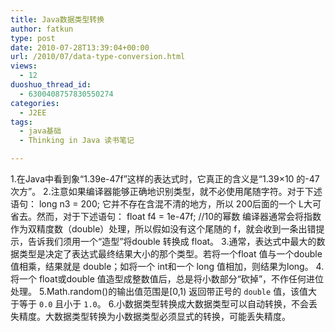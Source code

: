 ```yaml
---
title: Java数据类型转换
author: fatkun
type: post
date: 2010-07-28T13:39:04+00:00
url: /2010/07/data-type-conversion.html
views:
  - 12
duoshuo_thread_id:
  - 6300408757830550274
categories:
  - J2EE
tags:
  - java基础
  - Thinking in Java 读书笔记

---
```

1.在Java中看到象“1.39e-47f”这样的表达式时，它真正的含义是“1.39×10 的-47次方”。
2.注意如果编译器能够正确地识别类型，就不必使用尾随字符。对于下述语句：
long n3 = 200;
它并不存在含混不清的地方，所以 200后面的一个 L大可省去。然而，对于下述语句：
float f4 = 1e-47f; //10的幂数
编译器通常会将指数作为双精度数（double）处理，所以假如没有这个尾随的 f，就会收到一条出错提示，告诉我们须用一个“造型”将double 转换成 float。
3.通常，表达式中最大的数据类型是决定了表达式最终结果大小的那个类型。若将一个float 值与一个double值相乘，结果就是 double；如将一个 int和一个 long 值相加，则结果为long。
4.将一个 float或double 值造型成整数值后，总是将小数部分“砍掉”，不作任何进位处理。
5.Math.random()的输出值范围是[0,1) 返回带正号的 `double` 值，该值大于等于 `0.0` 且小于 `1.0`。
6.小数据类型转换成大数据类型可以自动转换，不会丢失精度。大数据类型转换为小数据类型必须显式的转换，可能丢失精度。